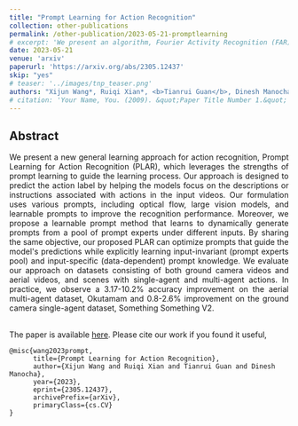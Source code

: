 ```yaml
---
title: "Prompt Learning for Action Recognition"
collection: other-publications
permalink: /other-publication/2023-05-21-promptlearning
# excerpt: 'We present an algorithm, Fourier Activity Recognition (FAR), for UAV video activity recognition. Our formulation uses a novel Fourier object disentanglement method to innately separate out the human agent (which is typically small) from the background. Our disentanglement technique operates in the frequency domain to characterize the extent of temporal change of spatial pixels, and exploits convolution-multiplication properties of Fourier transform to map this representation to the corresponding object-background entangled features obtained from the network. To encapsulate contextual information and long-range space-time dependencies, we present a novel Fourier Attention algorithm, which emulates the benefits of self-attention by modeling the weighted outer product in the frequency domain. Our Fourier attention formulation uses much fewer computations than self-attention. We have evaluated our approach on multiple UAV datasets including UAV Human RGB, UAV Human Night, Drone Action, and NEC Drone. We demonstrate a relative improvement of 8.02% - 38.69% in top-1 accuracy and up to 3 times faster over prior works.'
date: 2023-05-21
venue: 'arxiv'
paperurl: 'https://arxiv.org/abs/2305.12437'
skip: "yes"
# teaser: '../images/tnp_teaser.png'
authors: "Xijun Wang*, Ruiqi Xian*, <b>Tianrui Guan</b>, Dinesh Manocha"
# citation: 'Your Name, You. (2009). &quot;Paper Title Number 1.&quot; <i>Journal 1</i>. 1(1).'
---
```



## Abstract

<div style="text-align: justify">We present a new general learning approach for action recognition, Prompt Learning for Action Recognition (PLAR), which leverages the strengths of prompt learning to guide the learning process. Our approach is designed to predict the action label by helping the models focus on the descriptions or instructions associated with actions in the input videos. Our formulation uses various prompts, including optical flow, large vision models, and learnable prompts to improve the recognition performance. Moreover, we propose a learnable prompt method that learns to dynamically generate prompts from a pool of prompt experts under different inputs. By sharing the same objective, our proposed PLAR can optimize prompts that guide the model's predictions while explicitly learning input-invariant (prompt experts pool) and input-specific (data-dependent) prompt knowledge. We evaluate our approach on datasets consisting of both ground camera videos and aerial videos, and scenes with single-agent and multi-agent actions. In practice, we observe a 3.17-10.2% accuracy improvement on the aerial multi-agent dataset, Okutamam and 0.8-2.6% improvement on the ground camera single-agent dataset, Something Something V2.</div>

<br>

The paper is available [here](https://arxiv.org/abs/2305.12437). Please cite our work if you found it useful,

```
@misc{wang2023prompt,
      title={Prompt Learning for Action Recognition}, 
      author={Xijun Wang and Ruiqi Xian and Tianrui Guan and Dinesh Manocha},
      year={2023},
      eprint={2305.12437},
      archivePrefix={arXiv},
      primaryClass={cs.CV}
}
```
